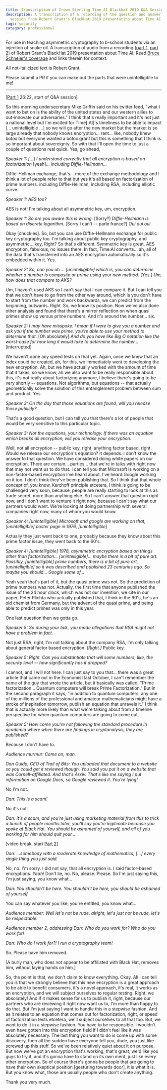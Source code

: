 ```yaml
---
title: Transcription of Crown Sterling Time AI Blackhat 2019 Q&A Session
description: A transcription of a recording of the question and answer
  session from Robert Grant's BlackHat 2019 presentatino about Time AI
tags: security
category: professional
---
```


For use in teaching asymmetric cryptography to
b-school students via an injection of snake oil. A transcription of audio from
a recording ([part 1][], [part 2][]) of Robert Grant's
BlackHat 2019 presentation about Time AI. Read [Bruce Schneier's coverage](https://www.schneier.com/blog/archives/2019/09/the_doghouse_cr_1.html) and links therein for context.

[part 1]: https://www.youtube.com/watch?v=oPiWqWJHz8E
[part 2]: https://www.youtube.com/watch?v=3nSOp9OfGtg

All not-italicized text is Robert Grant.

Please submit a PR if you can make out the parts that were unintelligible to me!

---

[[Part 1][] 26:22, start of Q&A session]

So this morning undersecretary Mike Griffin said on his twitter feed, "what I
want to bet on is the ability of the united states and our western allies to
out-innovate our adversaries." I think that's really important and it's not just
a national level but I'm excited for Time[.AI]'s timeliness to be able to impact
[... unintelligible ...] so we will go after the new market but the market is so
large already that nobody knows encryption… rant… like, nobody knew botox but
everyone wanted a botox grant but this is something that I think is so important
about sovereignty. So with that I'll open the time to just a couple of questions
real quick. Yes, go ahead,

_Speaker 1: [...] I understand correctly that all encryption is based on_
_factorization_ [yeah]_... including Diffie-Hellmann..._

Diffie-Hellman exchange, that's... more of the exchange methodology and I think
a lot of people refer to that but yes it's all based on factorization of prime
numbers. including Diffie-Hellman, including RSA, including elliptic curve.

_Speaker 1: AES too?_

AES is not! I'm talking about all asymmetric key, um, encryption.

_Speaker 1: So are you aware this is wrong._ [Sorry?] _Diffie-Hellmann is based_
_on discrete logarithm._ [Sorry I can't -- parle france?] _Oui oui oui._

Okay [chuckles]. So, but you can use Diffie-Hellmann exchange for public key
cryptography too. I'm talking about public key cryptography, and asymmetric...
key. Right? So that's different. Symmetric key is great. AES encryption,
fabulous, no issues there. In fact, Time.AI converts… ah, all of the data that's
 transferred into an AES encryption automatically so it's embedded within it. Yes.

_Speaker 2: So, can you uh … [unintelligible] which is, you can determine whether
a number is composite or prime using your new method._ [Yes.] _Um, how does that compare to AKS?_

Um, I haven't used AKS so I can't say that I can compare it. But I can tell you
that we don't have to go from the other way around, which is you don't have to
start from the number and work backwards, we can predict from the beginning,
outwards. Right. So, we know its position. Now we've also done other analysis
and found that there's a mirror reflection on when quasi primes show up versus
prime numbers. And it's around the number… six.

_Speaker 2: I may have misspoke. I mean if I were to give you a number and ask_
_you if the number was prime, you're able to use your method to determine that._
[Oh absolutely] _And do you have like Big O notation like the worst-case for how_
_long it would take to determine the number..._[interrupted]

We haven't done any speed tests on that yet. Again, once we knew that an index
could be created, ah, for this, we immediately went to developing the new
encryption. Ah, but we have actually worked with the amount of time that it
takes, so we know, ah we also want to be really responsible about this, it's not
really about factorizing anymore, I believe there's going to be -- very shortly
-- equations. Not algorithms, but equations -- that actually geometrically solve
the solution of this entanglement problem between sum and product. Yes.

_Speaker 3: On the day that those equations are found, will you release those publicly?_

That's a good question, but I can tell you that there's a lot of people that
would be very sensitive to this particular topic.

_Speaker 3: Not the equations, your technology. If there was an equation which_
_breaks all encryption, will you release your encryption._

Well, not all encryption -- public key, right, anything factor based, right.
Would we release our encryption's equation? It depends. I don't know the answer
to that question. We have considered doing white papers on our encryption. There
are certain... parties... that we're in talks with right now that may not want
us to do that. I can tell you that Microsoft is working on a non-factor-based
encryption I've heard about. I've heard Google working on it too. I don't think
they've been publishing that. So I think that that whole concept of, you know,
Kerchoff principle etcetera, I think is going to be challenged very soon,
because, people are really starting to look at this as trade secret, more than
anything else. So I can't answer that question right now, and I don't want to
venture it right now, because I can't say what our partners would want. We're
looking at doing partnership with several companies right now, many of whom you
would know.

_Speaker 4: [unintelligible] Microsoft and google are working on that,_
_[unintelligible] poster page in 1976, [unintelligible]_

Actually they just went back to one, probably because they know about this prime
factor issue, they went back to the 60's.

_Speaker 4: [unintelligible] 1978, asymmetric encryption based on things other_
_than factorization...  [unintelligible]... maybe there is a bit of pure art._
_Possibly, [unintelligible] prime numbers, there is a bit of pure art,_
_[unintelligible] so it was described and published 23 centuries ago._
_So maybe you should... Google some of..._

Yeah yeah that's part of it, but the quasi prime was not. So the prediction of
prime numbers was not. Actually, the first time that anyone published the issue
of the 24 hour clock, which was not our invention, we cite in our paper,
Peter Plichta who actually published that, I think in the 90's, he's an old
chemist from Germany, but the advent of the quasi prime, and being able to
predict primes was only in this year.

One last question then we gotta go.

_Speaker 5: So during your talk, you made allegations that RSA might not have a_
_problem in fact._

Not just RSA, right, I'm not talking about the company RSA, I'm only talking
about general factor based encryption. _[Right.]_ Public key.

_Speaker 5: Right. Can you substantiate that will some numbers, like, the_
_security level -- how significantly has it dropped?_

I cannot, and I will not here. I can just say to you that… there was a great
article that came out in the Economist last October, I can't remember the name
of the guy that wrote the article, but it basically was called,
"Prime factorization… Quantum computers will break Prime Factorization." But in
the second paragraph it says, "in addition to quantum computers, any one of the
millions of the professional and amateur mathematicians might have a stroke of
inspiration tomorrow, publish an equation that unravels it." I think that is
actually more likely than what we're talking about from a timeline perspective
for when quantum computers are going to come out.

_Speaker 5: How come you're not following the standard procedure in academia_
_where when there are findings in cryptanalysis, they are published?_

Because I don't have to.

_Audience murmur: Come on, man._

_Dan Guido, CEO of Trail of Bits: You uploaded that document to a website so you could get it_
_reviewed though. You said you put it on a website that was Cornell-affiliated._
_And that's Arxiv. That's like me saying I put information on Google Docs, so_
_Google reviewed it. You're lying!_

No I'm not.

_Dan: This is a scam!_

No it's not.

_Dan: It's a scam, and you're just using marketing material from this to trick a_
_bunch of people months later, you'll say you're legitimate because you spoke at_
_Black Hat. You should be ashamed of yourself, and all of you working for him_
_should quit your..._

[video break, start [Part 2][]]

_Dan: ...somebody with a moderate knowledge of mathematics, […] every single thing_
_you just said._

No, no. I'm sorry. I did not say, that all encryption is. I said factor-based
encryptions. _Yeah!_ Don't lie, no. No, please. Please. So I'm just saying this,
I'm just saying, you know what...

_Dan: You shouldn't be here. You shouldn't be here, you should be ashamed of yourself._

You can say whatever you like, you're entitled, you know what…

_Audience member: Well let's not be rude, alright, let's just not be rude, let's be respectable._

_Audience member 2, addressing Dan: Who do you work for? Who do you work for!_

_Dan: Who do I work for?! I run a cryptography team!_

So. Please have him removed.

[A burly man, who does not appear to be affiliated with Black Hat, removes him, without laying hands on him.]

So, the point is that, we don't claim to know everything. Okay. All I can tell you is that we strongly believe that this new encryption is a great approach to be able to benefit consumers, it's a novel approach, it's real, it works as an encryption, and we will subject ourselves to regular testing. Right, we absolutely! And if it makes sense for us to publish it, right, because our partners who are reviewing  it right now want us to, I'm more than happy to do that. But I'm just saying I want to handle this in a stepwise fashion. And as it relates to an equation that comes out for factorization, right, or speed of factorization tests etcetera, we'll subject ourselves to all that too. But, we want to do it in a stepwise fashion. You have to be responsible. I wouldn't even have gotten into this encryption field if I didn't feel like it was absolutely necessary. The last thing you want to do is come up with some discovery, then all the sudden have everyone tell you, dude, you just like screwed up this stuff. So we've been relatively quiet about it on purpose. But now we've got an encryption that's working, that's great, we'd like you guys to try it, and it's gonna have to stand on its own merit, just like every other encryption. So of course there's gonna be people that are going to have their own skeptical position [gesturing towards door], it is what it is. But you know what, those are usually people who don't create anything.

Thank you very much.
